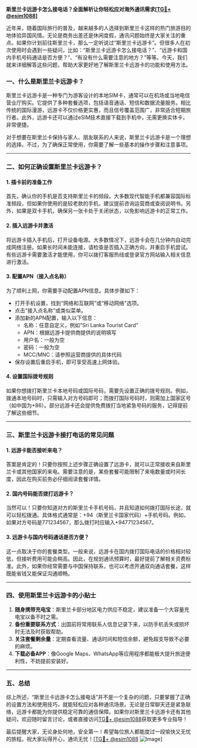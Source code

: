 **斯里兰卡远游卡怎么接电话？全面解析让你轻松应对海外通讯需求[[TG💪+ @esim1088](https://t.me/s/esim1088)]**

近年来，随着国际旅行的普及，越来越多的人选择到斯里兰卡这样的热门旅游目的地体验异国风情。无论是商务出差还是休闲度假，通讯问题始终是大家关注的重点。如果你计划前往斯里兰卡，那么一定听说过“斯里兰卡远游卡”。但很多人在初次使用时会遇到一些疑问，比如：“斯里兰卡远游卡怎么接电话？”、“远游卡和国内手机号码通话是否方便？”、“有没有什么需要注意的地方？”等等。今天，我们就来详细解答这些问题，帮助大家更好地了解斯里兰卡远游卡的功能和使用方法。

### 一、什么是斯里兰卡远游卡？

斯里兰卡远游卡是一种专门为游客设计的本地SIM卡，通常可以在机场或当地电信营业厅购买。它提供了多种套餐选项，包括语音通话、短信和数据流量服务。相比传统的国际漫游，远游卡不仅价格更实惠，而且信号覆盖范围广，非常适合短期旅行者。此外，远游卡还可以通过eSIM技术直接下载到手机中，无需更换实体卡，非常便捷。

对于想要在斯里兰卡保持与家人、朋友联系的人来说，斯里兰卡远游卡是一个理想的选择。不过，为了确保正常使用，你需要了解一些基本的操作步骤和注意事项。

---

### 二、如何正确设置斯里兰卡远游卡？

#### 1. 插卡前的准备工作

首先，确认你的手机是否支持斯里兰卡的频段。大多数现代智能手机都兼容国际标准频段，但如果你使用的是较老款的手机，建议提前咨询运营商或查阅说明书。另外，如果是双卡手机，确保另一张卡处于关闭状态，以免影响远游卡的正常工作。

#### 2. 插入远游卡并激活

将远游卡插入手机后，打开设备电源。大多数情况下，远游卡会在几分钟内自动完成网络注册。如果长时间未能连接，请检查是否插入正确方向，并重启手机尝试。有些远游卡需要激活才能使用，你可以拨打客服热线或登录官方网站输入相关信息进行激活。

#### 3. 配置APN（接入点名称）

为了顺利上网，你需要手动配置APN信息。具体步骤如下：

- 打开手机设置，找到“网络和互联网”或“移动网络”选项。
- 点击“接入点名称”或类似菜单。
- 添加新的APN配置，输入以下信息：
  - 名称：任意自定义，例如“Sri Lanka Tourist Card”
  - APN：根据远游卡提供商提供的说明填写
  - 用户名：一般为空
  - 密码：一般为空
  - MCC/MNC：请参照运营商提供的具体代码
- 保存设置后重启手机，即可享受高速上网体验。

#### 4. 设置国际拨号规则

如果你想拨打斯里兰卡本地号码或国际号码，需要先设置正确的拨号规则。例如，拨通本地号码时，只需输入对方号码即可；而拨打国际号码时，则需加上国家区号（如中国为+86）。部分远游卡还会提供免费拨打当地紧急号码的服务，记得提前了解这些细节。

---

### 三、斯里兰卡远游卡接打电话的常见问题

#### 1. 远游卡能否接听来电？

答案是肯定的！只要你按照上述步骤正确设置了远游卡，就可以正常接收来自斯里兰卡或其他国家的来电。需要注意的是，某些套餐可能限制了来电数量或时间长度，因此在购买前务必仔细阅读套餐详情。

#### 2. 国内号码能否拨打远游卡？

当然可以！只要你知道对方的斯里兰卡手机号码，并且知道如何拨打国际长途，就可以轻松拨通。具体格式通常是：+94（斯里兰卡国家代码）+手机号码。例如，如果对方号码是771234567，那么拨打时应输入+94771234567。

#### 3. 远游卡与国内号码通话是否方便？

这一点取决于你的套餐类型。一般来说，远游卡在国内拨打国际电话的价格相对较低，但接听费用可能会稍高。因此，在规划通讯预算时，最好提前了解相关资费标准。此外，如果你经常需要与中国保持联系，也可以考虑开通双向通话套餐，这样既能省钱又能保证沟通顺畅。

---

### 四、使用斯里兰卡远游卡的小贴士

1. **随身携带充电宝**：斯里兰卡部分地区电力供应不稳定，建议准备一个大容量充电宝以备不时之需。
2. **备份重要联系方式**：出国前将常用联系人信息记录下来，以防手机丢失或损坏时无法及时获取帮助。
3. **关注套餐剩余量**：定期查看流量、通话时间和短信余额，避免超支导致不必要的麻烦。
4. **下载必备APP**：像Google Maps、WhatsApp等应用程序都能极大提升旅途便利性，不妨提前安装好。

---

### 五、总结

综上所述，“斯里兰卡远游卡怎么接电话”并不是一个复杂的问题，只要掌握了正确的设置方法和使用技巧，就能轻松应对各种通讯场景。无论是日常聊天还是紧急联络，远游卡都能为你提供稳定可靠的通信保障。如果你对斯里兰卡远游卡还有其他疑问，欢迎随时留言讨论，或者直接访问[TG💪+ @esim1088](https://t.me/s/esim1088)获取更多专业指导！

最后提醒大家，无论身处何地，安全第一！希望每位旅人都能度过一段愉快又无忧的旅程。祝大家玩得开心，通讯无忧！[[TG💪+ @esim1088](https://t.me/s/esim1088) ![Image](https://i.postimg.cc/4NQfJmqS/Snipaste-2025-05-13-00-14-12.png)]